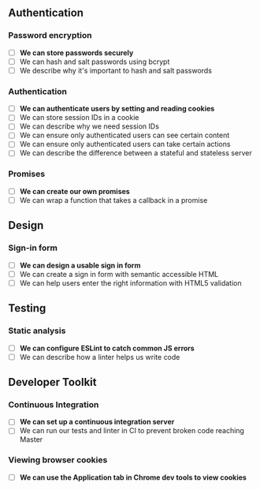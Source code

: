 ## Authentication

### Password encryption

- [ ] **We can store passwords securely**
- [ ] We can hash and salt passwords using bcrypt
- [ ] We describe why it's important to hash and salt passwords

### Authentication

- [ ] **We can authenticate users by setting and reading cookies**
- [ ] We can store session IDs in a cookie
- [ ] We can describe why we need session IDs
- [ ] We can ensure only authenticated users can see certain content
- [ ] We can ensure only authenticated users can take certain actions
- [ ] We can describe the difference between a stateful and stateless server

### Promises

- [ ] **We can create our own promises**
- [ ] We can wrap a function that takes a callback in a promise

## Design

### Sign-in form

- [ ] **We can design a usable sign in form**
- [ ] We can create a sign in form with semantic accessible HTML
- [ ] We can help users enter the right information with HTML5 validation

## Testing

### Static analysis

- [ ] **We can configure ESLint to catch common JS errors**
- [ ] We can describe how a linter helps us write code

## Developer Toolkit

### Continuous Integration

- [ ] **We can set up a continuous integration server**
- [ ] We can run our tests and linter in CI to prevent broken code reaching Master

### Viewing browser cookies

- [ ] **We can use the Application tab in Chrome dev tools to view cookies**
